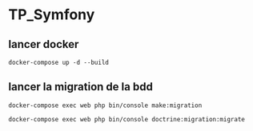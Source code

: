# TP_Symfony

## lancer docker 

``` docker-compose up -d --build ```

## lancer la migration de la bdd

```docker-compose exec web php bin/console make:migration```

```docker-compose exec web php bin/console doctrine:migration:migrate```
